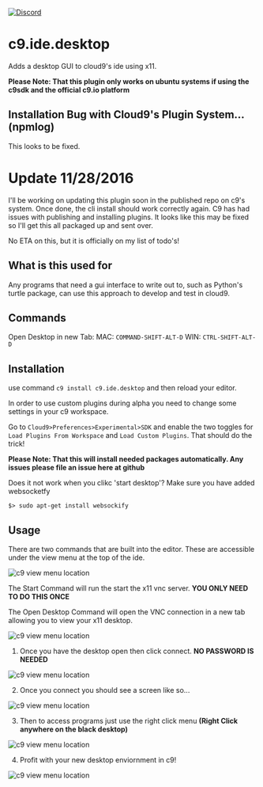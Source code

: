 [![Discord](https://img.shields.io/discord/630805507782868992.svg?label=&logo=discord&logoColor=ffffff&color=7389D8&labelColor=6A7EC2)](https://discord.gg/GghbTQA)

# c9.ide.desktop
Adds a desktop GUI to cloud9's ide using x11.

**Please Note: That this plugin only works on ubuntu systems if using the c9sdk and the official c9.io platform**

## Installation Bug with Cloud9's Plugin System... (npmlog)

This looks to be fixed.

# Update 11/28/2016

I'll be working on updating this plugin soon in the published repo on c9's system. Once done, the cli install should work correctly again. C9 has had issues with publishing and installing plugins. It looks like this may be fixed so I'll get this all packaged up and sent over.

No ETA on this, but it is officially on my list of todo's!

## What is this used for
Any programs that need a gui interface to write out to, such as Python's turtle package, can use this approach to develop and test in cloud9.


## Commands

Open Desktop in new Tab:
MAC: `COMMAND-SHIFT-ALT-D`
WIN: `CTRL-SHIFT-ALT-D`

## Installation

use command `c9 install c9.ide.desktop` and then reload your editor.

In order to use custom plugins during alpha you need to change some settings in your c9 workspace.

Go to `Cloud9>Preferences>Experimental>SDK` and enable the two toggles for `Load Plugins From Workspace` and `Load Custom Plugins`. That should do the trick!

**Please Note: That this will install needed packages automatically. Any issues please file an issue here at github**

Does it not work when you clikc 'start desktop'? Make sure you have added websocketfy

```
$> sudo apt-get install websockify
```

## Usage

There are two commands that are built into the editor. These are accessible under the view menu at the top of the ide.

![c9 view menu location](https://raw.githubusercontent.com/shadowcodex/c9.ide.desktop/master/assets/c9_view.png)

The Start Command will run the start the x11 vnc server. **YOU ONLY NEED TO DO THIS ONCE**

The Open Desktop Command will open the VNC connection in a new tab allowing you to view your x11 desktop.

![c9 view menu location](https://raw.githubusercontent.com/shadowcodex/c9.ide.desktop/master/assets/c9_view_commands.png)

1) Once you have the desktop open then click connect. **NO PASSWORD IS NEEDED**

![c9 view menu location](https://raw.githubusercontent.com/shadowcodex/c9.ide.desktop/master/assets/c9_vnc_connect.png)

2) Once you connect you should see a screen like so...

![c9 view menu location](https://raw.githubusercontent.com/shadowcodex/c9.ide.desktop/master/assets/c9_desktop.png)
 
3) Then to access programs just use the right click menu **(Right Click anywhere on the black desktop)**

![c9 view menu location](https://raw.githubusercontent.com/shadowcodex/c9.ide.desktop/master/assets/c9_desktop_menu.png)

4) Profit with your new desktop enviornment in c9!

![c9 view menu location](https://raw.githubusercontent.com/shadowcodex/c9.ide.desktop/master/assets/c9_desktop_profit.png)
